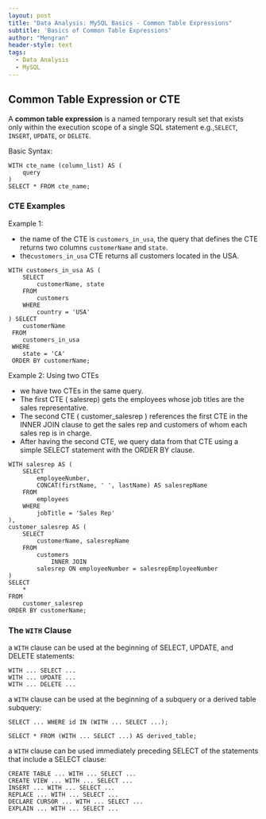 ```yaml
---
layout: post
title: "Data Analysis: MySQL Basics - Common Table Expressions"
subtitle: 'Basics of Common Table Expressions'
author: "Mengran"
header-style: text
tags:
  - Data Analysis
  - MySQL
---
```


## Common Table Expression or CTE

A **common table expression** is a named temporary result set that exists only within the execution scope of a single SQL statement e.g.,`SELECT`, `INSERT`, `UPDATE`, or `DELETE`.

Basic Syntax:

```vim
WITH cte_name (column_list) AS (
    query
) 
SELECT * FROM cte_name;

```

### CTE Examples

Example 1:
- the name of the CTE is `customers_in_usa`, the query that defines the CTE returns two columns `customerName` and `state`.
- the`customers_in_usa` CTE returns all customers located in the USA.


```vim
WITH customers_in_usa AS (
    SELECT 
        customerName, state
    FROM
        customers
    WHERE
        country = 'USA'
) SELECT 
    customerName
 FROM
    customers_in_usa
 WHERE
    state = 'CA'
 ORDER BY customerName;

```

Example 2: Using two CTEs
- we have two CTEs in the same query.
- The first CTE ( salesrep) gets the employees whose job titles are the sales representative.
- The second CTE ( customer_salesrep ) references the first CTE in the INNER JOIN clause to get the sales rep and customers of whom each sales rep is in charge.
- After having the second CTE, we query data from that CTE using a simple SELECT statement with the ORDER BY clause.

```vim
WITH salesrep AS (
    SELECT 
        employeeNumber,
        CONCAT(firstName, ' ', lastName) AS salesrepName
    FROM
        employees
    WHERE
        jobTitle = 'Sales Rep'
),
customer_salesrep AS (
    SELECT 
        customerName, salesrepName
    FROM
        customers
            INNER JOIN
        salesrep ON employeeNumber = salesrepEmployeeNumber
)
SELECT 
    *
FROM
    customer_salesrep
ORDER BY customerName;

```

### The `WITH` Clause

a `WITH` clause can be used at the beginning of SELECT, UPDATE, and DELETE statements:

```vim
WITH ... SELECT ...
WITH ... UPDATE ...
WITH ... DELETE ...
```

a `WITH` clause can be used at the beginning of a subquery or a derived table subquery:

```vim
SELECT ... WHERE id IN (WITH ... SELECT ...);

SELECT * FROM (WITH ... SELECT ...) AS derived_table;
```

a `WITH` clause can be used immediately preceding SELECT of the statements that include a SELECT clause:

```vim
CREATE TABLE ... WITH ... SELECT ...
CREATE VIEW ... WITH ... SELECT ...
INSERT ... WITH ... SELECT ...
REPLACE ... WITH ... SELECT ...
DECLARE CURSOR ... WITH ... SELECT ...
EXPLAIN ... WITH ... SELECT ...
```






